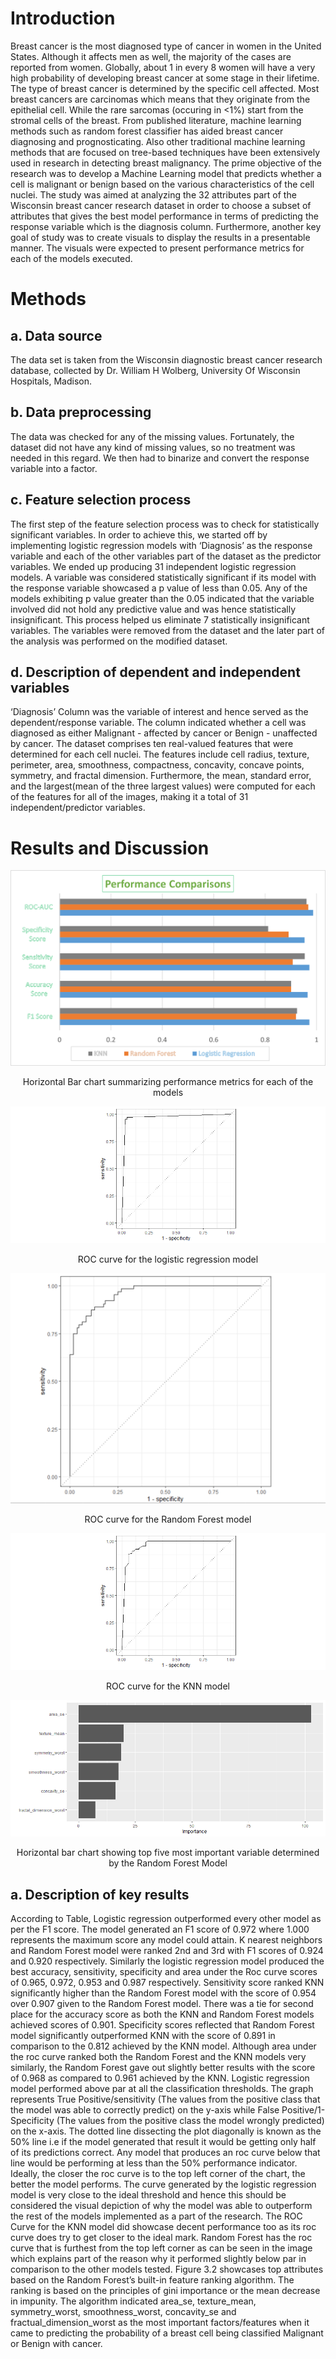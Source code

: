 # Introduction
Breast cancer is the most diagnosed type of cancer in women in the United States. Although it affects men as well, the majority of the cases are reported from women. Globally, about 1 in every 8 women will have a very high probability of developing breast cancer at some stage in their lifetime. The type of breast cancer is determined by the specific cell affected. Most breast cancers are carcinomas which means that they originate  from the epithelial cell. While the rare sarcomas (occuring in <1%) start from the stromal cells of the breast. From published literature, machine learning methods such as random forest classifier has aided breast cancer diagnosing and prognosticating. Also other traditional machine learning methods that are focused on tree-based techniques have been extensively used in research in detecting breast malignancy.
The prime objective of the research was to develop a Machine Learning model that predicts whether a cell is malignant or benign based on the various characteristics of the cell nuclei. The study was aimed at analyzing the 32 attributes part of the Wisconsin breast cancer research dataset in order to choose a subset of attributes that gives the best model performance in terms of predicting the response variable which is the diagnosis column. Furthermore, another key goal of study was to create visuals to display the results in a presentable manner. The visuals were expected to present performance metrics for each of the models executed. 

# Methods
## a. Data source
The data set is taken from the Wisconsin diagnostic breast cancer research database, collected by Dr. William H Wolberg, University Of Wisconsin Hospitals, Madison. 
## b. Data preprocessing
The data was checked for any of the missing values. Fortunately, the dataset did not have any kind of missing values, so no treatment was needed in this regard. We then had to binarize and convert the response variable into a factor. 
##  c. Feature selection process
The first step of the feature selection process was to check for statistically significant variables. In order to achieve this, we started off by implementing logistic regression models with ‘Diagnosis’ as the response variable and each of the other variables part of the dataset as the predictor variables. We ended up producing 31 independent logistic regression models. A variable was considered statistically significant if its model with the response variable showcased a p value of less than 0.05. Any of the models exhibiting p value greater than the 0.05  indicated that the variable involved did not hold any predictive value and was hence statistically insignificant. This process helped us eliminate 7 statistically insignificant variables. The variables were removed from the dataset and the later part of the analysis was performed on the modified dataset. 
## d.	Description of dependent and independent variables
‘Diagnosis’ Column was the variable of interest and hence served as the dependent/response variable. The column indicated whether a cell was diagnosed as either Malignant - affected by cancer or Benign - unaffected by cancer. The dataset comprises ten real-valued features that were determined for each cell nuclei. The features include cell radius, texture, perimeter, area, smoothness, compactness, concavity, concave points, symmetry, and fractal dimension. Furthermore, the mean, standard error, and the largest(mean of the three largest values) were computed for each of the features for all of the images, making it a total of 31 independent/predictor variables. 

# Results and Discussion

![](performance_comparisions.png)
<p align="center">Horizontal Bar chart summarizing performance metrics for each of the models </p>

![](roc_logistic_reg.jpeg)
<p align="center">ROC curve for the logistic regression model </p>

![](rf_auc.png)
<p align="center">ROC curve for the Random Forest model </p>

![](roc_knn.jpeg)
<p align="center">ROC curve for the KNN model </p>

![](rf_importance_var.jpeg)
<p align="center">Horizontal bar chart showing top five most important variable determined by the Random Forest Model</p>



## a. Description of key results
According to Table, Logistic regression outperformed every other model as per the F1 score. The model generated an F1 score of 0.972 where 1.000 represents the maximum score any model could attain. K nearest neighbors  and Random Forest model were ranked 2nd and 3rd with F1 scores of 0.924 and 0.920 respectively. Similarly the logistic regression model produced the best accuracy, sensitivity, specificity and area under the Roc curve scores of 0.965, 0.972, 0.953 and 0.987 respectively. Sensitivity score ranked KNN significantly higher than the Random Forest model with the score of 0.954 over 0.907 given to the Random Forest model. There was a tie for second place for the accuracy score as both the KNN and Random Forest models achieved scores of 0.901. Specificity scores reflected that Random Forest model significantly outperformed KNN with the score of 0.891 in comparison to the 0.812 achieved by the KNN model. Although area under the roc curve ranked both the Random Forest and the KNN models very similarly, the Random Forest gave out slightly better results with the score of 0.968 as compared to 0.961 achieved by the KNN.
Logistic regression model performed above par at all the classification thresholds. The graph represents True Positive/sensitivity (The values from the positive class that the model was able to correctly predict) on the y-axis while False Positive/1-Specificity (The values from the positive class the model wrongly predicted) on the x-axis. The dotted line dissecting the plot diagonally is known as the 50% line i.e if the model generated that result it would be getting only half of its predictions correct. Any model that produces an roc curve below that line would be performing at less than the 50% performance indicator. Ideally, the closer the roc curve is to the top left corner of the chart, the better the model performs. The curve generated by the logistic regression model is very close to the ideal threshold and hence this should be considered the visual depiction of why the model was able to outperform the rest of the models implemented as a part of the research.  The ROC Curve for the KNN model did showcase decent performance too as its roc curve does try to get closer to the ideal mark. Random Forest has the roc curve that is furthest from the top left corner as can be seen in the image which explains part of the reason why it performed slightly below par in comparison to the other models tested. 
Figure 3.2 showcases top attributes based on the Random Forest’s built-in feature ranking algorithm. The ranking is based on the principles of gini importance or the mean decrease in impunity. The algorithm indicated area_se, texture_mean, symmetry_worst, smoothness_worst, concavity_se and fractual_dimension_worst as the most important factors/features when it came to predicting the probability of a breast cell being classified Malignant or Benign with cancer. 

